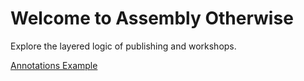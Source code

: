 # Welcome to Assembly Otherwise

Explore the layered logic of publishing and workshops.

[Annotations Example](annotations.md)